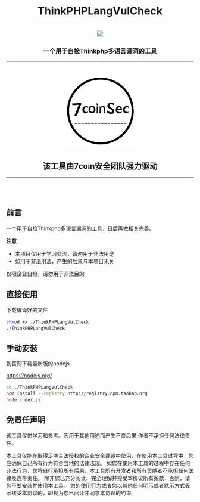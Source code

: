 <h1 align="center">ThinkPHPLangVulCheck</h1>

<br>

<div align="center">
<img src="https://img.shields.io/github/stars/7coinSec/identity-card-crack-tools?style=for-the-badge&logo=appveyor">
</div>



<h3 align="center">一个用于自检Thinkphp多语言漏洞的工具</h3>

<hr>
	<br>
<div align="center">
		<img width="200" src="images/logo.jpg">
</div>
<h2 align="center">该工具由7coin安全团队强力驱动</h2>
<hr>
	<br>
	<br>


## 前言

一个用于自检Thinkphp多语言漏洞的工具，日后再做相关完善。

**注意**

- 本项目仅用于学习交流，请勿用于非法用途
- 如用于非法用法，产生的后果与本项目无关

仅限企业自检，请勿用于非法目的

## 直接使用

下载编译好的文件

```sh
chmod +x ./ThinkPHPLangVulCheck
./ThinkPHPLangVulCheck
```



## 手动安装



到官网下载最新版的nodejs

https://nodejs.org/

```sh
cd ./ThinkPHPLangVulCheck
npm install --registry http://registry.npm.taobao.org
node index.js
```



## 免责任声明

该工具仅供学习和参考。因用于其他用途而产生不良后果,作者不承担任何法律责任。



本工具仅能在取得足够合法授权的企业安全建设中使用，在使用本工具过程中，您应确保自己所有行为符合当地的法律法规。 如您在使用本工具的过程中存在任何非法行为，您将自行承担所有后果，本工具所有开发者和所有贡献者不承担任何法律及连带责任。 除非您已充分阅读、完全理解并接受本协议所有条款，否则，请您不要安装并使用本工具。 您的使用行为或者您以其他任何明示或者默示方式表示接受本协议的，即视为您已阅读并同意本协议的约束。

